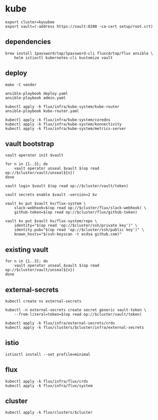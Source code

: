 # kube

    export cluster=kyuubee
    export vault=(-address https://vault:8200 -ca-cert setup/root.crt)

## dependencies

    brew install 1password/tap/1password-cli fluxcd/tap/flux ansible \
        helm istioctl kubernetes-cli kustomize vault

## deploy

    make -C vendor

    ansible-playbook deploy.yaml
    ansible-playbook admin.yaml

    kubectl apply -k flux/infra/kube-system/kube-router
    ansible-playbook kube-router.yaml

    kubectl apply -k flux/infra/kube-system/coredns
    kubectl apply -k flux/infra/kube-system/konnectivity
    kubectl apply -k flux/infra/kube-system/metrics-server

## vault bootstrap

    vault operator init $vault

    for n in {1..3}; do
        vault operator unseal $vault $(op read op://$cluster/vault/unseal${n})
    done

    vault login $vault $(op read op://$cluster/vault/token)

    vault secrets enable $vault -version=2 kv

    vault kv put $vault kv/flux-system \
        slack-webhook=$(op read op://$cluster/flux/slack-webhook) \
        github-token=$(op read op://$cluster/flux/github-token)

    vault kv put $vault kv/flux-system/repo \
        identity="$(op read 'op://$cluster/ssh/private key')" \
        identity.pub="$(op read 'op://$cluster/ssh/public key')" \
        known_hosts="$(ssh-keyscan -t ecdsa github.com)"

## existing vault

    for n in {1..3}; do
        vault operator unseal $vault $(op read op://$cluster/vault/unseal${n})
    done

## external-secrets

    kubectl create ns external-secrets

    kubectl -n external-secrets create secret generic vault-token \
        --from-literal=token=$(op read op://$cluster/vault/token)

    kubectl apply -k flux/infra/external-secrets/crds
    kubectl apply -k flux/clusters/$cluster/infra/external-secrets

## istio

    istioctl install --set profile=minimal

## flux

    kubectl apply -k flux/infra/flux/crds
    kubectl apply -k flux/infra/flux/system

## cluster

    kubectl apply -k flux/clusters/$cluster
